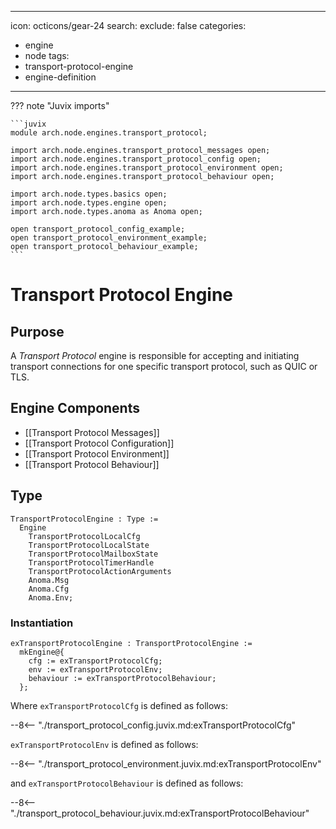   ---
icon: octicons/gear-24
search:
  exclude: false
categories:
- engine
- node
tags:
- transport-protocol-engine
- engine-definition
---

??? note "Juvix imports"

    ```juvix
    module arch.node.engines.transport_protocol;

    import arch.node.engines.transport_protocol_messages open;
    import arch.node.engines.transport_protocol_config open;
    import arch.node.engines.transport_protocol_environment open;
    import arch.node.engines.transport_protocol_behaviour open;

    import arch.node.types.basics open;
    import arch.node.types.engine open;
    import arch.node.types.anoma as Anoma open;

    open transport_protocol_config_example;
    open transport_protocol_environment_example;
    open transport_protocol_behaviour_example;
    ```

# Transport Protocol Engine

## Purpose

<!-- --8<-- [start:purpose] -->
A *Transport Protocol* engine is responsible for accepting and initiating transport connections
for one specific transport protocol, such as QUIC or TLS.
<!-- --8<-- [end:purpose] -->

## Engine Components

- [[Transport Protocol Messages]]
- [[Transport Protocol Configuration]]
- [[Transport Protocol Environment]]
- [[Transport Protocol Behaviour]]

## Type

<!-- --8<-- [start:TransportProtocolEngine] -->
```juvix
TransportProtocolEngine : Type :=
  Engine
    TransportProtocolLocalCfg
    TransportProtocolLocalState
    TransportProtocolMailboxState
    TransportProtocolTimerHandle
    TransportProtocolActionArguments
    Anoma.Msg
    Anoma.Cfg
    Anoma.Env;
```
<!-- --8<-- [end:TransportProtocolEngine] -->

### Instantiation

<!-- --8<-- [start:exTransportProtocolEngine] -->
```juvix
exTransportProtocolEngine : TransportProtocolEngine :=
  mkEngine@{
    cfg := exTransportProtocolCfg;
    env := exTransportProtocolEnv;
    behaviour := exTransportProtocolBehaviour;
  };
```
<!-- --8<-- [end:exTransportProtocolEngine] -->

Where `exTransportProtocolCfg` is defined as follows:

--8<-- "./transport_protocol_config.juvix.md:exTransportProtocolCfg"

`exTransportProtocolEnv` is defined as follows:

--8<-- "./transport_protocol_environment.juvix.md:exTransportProtocolEnv"

and `exTransportProtocolBehaviour` is defined as follows:

--8<-- "./transport_protocol_behaviour.juvix.md:exTransportProtocolBehaviour"
